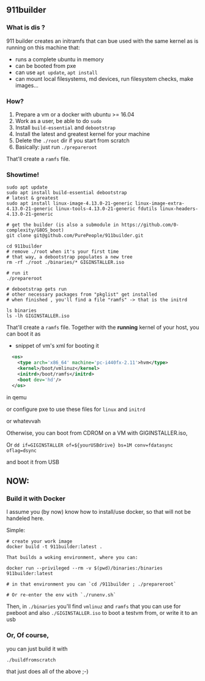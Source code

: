 ## 911builder

### What is dis ?

911 builder creates an initramfs that can bue used with the same kernel as is running on this machine that:
  - runs a complete ubuntu in memory
  - can be booted from pxe
  - can use `apt update`, `apt install`
  - can mount local filesystems, md devices, run filesystem checks, make images...

### How?

  1. Prepare a vm or a docker with ubuntu >= 16.04
  1. Work as a user, be able to do `sudo`
  1. Install `build-essential` and `debootstrap`
  1. Install the latest and greatest kernel for your machine
  1. Delete the `./root` dir if you start from scratch
  1. Basically: just run `./prepareroot`

That'll create a `ramfs` file.

### Showtime!

```
sudo apt update
sudo apt install build-essential debootstrap
# latest & greatest
sudo apt install linux-image-4.13.0-21-generic linux-image-extra-4.13.0-21-generic linux-tools-4.13.0-21-generic fdutils linux-headers-4.13.0-21-generic

# get the builder (is also a submodule in https://github.com/0-complexity/G8OS_boot)
git clone git@github.com/PurePeople/911builder.git

cd 911builder
# remove ./root when it's your first time
# that way, a debootstrap populates a new tree
rm -rf ./root ./binaries/* GIGINSTALLER.iso

# run it
./prepareroot

# debootstrap gets run
# other necessary packages from "pkglist" get installed
# when finished , you'll find a file "ramfs" -> that is the initrd

ls binaries
ls -lh GIGINSTALLER.iso

```

That'll create a `ramfs` file. Together with the __running__ kernel of your host,
you can boot it as

  - snippet of vm's xml for booting it

```xml
  <os>
    <type arch='x86_64' machine='pc-i440fx-2.11'>hvm</type>
    <kernel>/boot/vmlinuz</kernel>
    <initrd>/boot/ramfs</initrd>
    <boot dev='hd'/>
  </os>
```

in qemu

or configure pxe to use these files for `linux` and `initrd`

or whatevvah

Otherwise, you can boot from CDROM on a VM with GIGINSTALLER.iso,

Or `dd if=GIGINSTALLER of=${yourUSBdrive} bs=1M conv=fdatasync oflag=dsync`

and boot it from USB

## NOW:

### Build it with Docker

I assume you (by now) know how to install/use docker, so that will not be handeled here.

Simple:

```
# create your work image
docker build -t 911builder:latest .

That builds a woking environment, where you can:

docker run --privileged --rm -v $(pwd)/binaries:/binaries 911builder:latest

# in that environment you can `cd /911builder ; ./prepareroot`

# Or re-enter the env with `./runenv.sh`

```

Then, in `./binaries` you'll find `vmlinuz` and `ramfs` that you can use for pxeboot
and also `./GIGINSTALLER.iso` to boot a testvm from, or write it to an usb


### Or, Of course,

you can just build it with

```sh
./buildfromscratch
```

that just does all of the above ;-)


